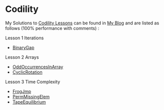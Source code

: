 # Codility
My Solutions to [Codility Lessons](https://codility.com/programmers/lessons/1-iterations/)
can be found in [My Blog](http://chienchikao.blogspot.tw/) and are listed as follows (100% performance with comments) :

Lesson 1 Iterations
- [BinaryGap](https://github.com/Mickey0521/Codility/blob/master/BinaryGap.java)

Lesson 2 Arrays
- [OddOccurrencesInArray](https://github.com/Mickey0521/Codility/blob/master/OddOccurrencesInArray.java)
- [CyclicRotation](https://github.com/Mickey0521/Codility/blob/master/CyclicRotation.java)

Lesson 3 Time Complexity
- [FrogJmp](https://github.com/Mickey0521/Codility/blob/master/FrogJmp.java)
- [PermMissingElem](https://github.com/Mickey0521/Codility/blob/master/PermMissingElem.java)
- [TapeEquilibrium](https://github.com/Mickey0521/Codility/blob/master/TapeEquilibrium.java)
